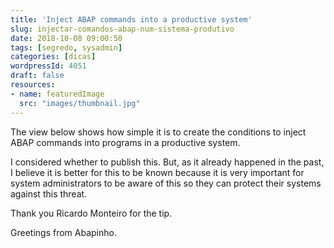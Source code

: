 ```yaml
---
title: 'Inject ABAP commands into a productive system'
slug: injectar-comandos-abap-num-sistema-produtivo
date: 2018-10-08 09:00:50
tags: [segredo, sysadmin]
categories: [dicas]
wordpressId: 4051
draft: false
resources:
- name: featuredImage
  src: "images/thumbnail.jpg"
---
```

The view below shows how simple it is to create the conditions to inject ABAP commands into programs in a productive system.

I considered whether to publish this. But, as it already happened in the past, I believe it is better for this to be known because it is very important for system administrators to be aware of this so they can protect their systems against this threat.

Thank you Ricardo Monteiro for the tip.

Greetings from Abapinho.
